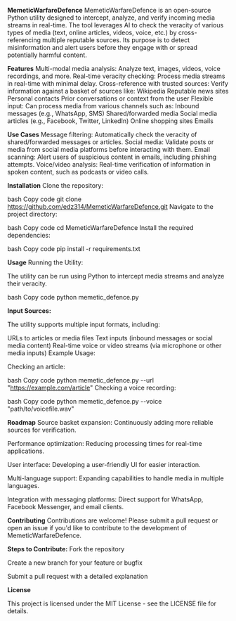 **MemeticWarfareDefence**
MemeticWarfareDefence is an open-source Python utility designed to intercept, analyze, and verify incoming media streams in real-time. The tool leverages AI to check the veracity of various types of media (text, online articles, videos, voice, etc.) by cross-referencing multiple reputable sources. Its purpose is to detect misinformation and alert users before they engage with or spread potentially harmful content.

**Features**
Multi-modal media analysis: Analyze text, images, videos, voice recordings, and more.
Real-time veracity checking: Process media streams in real-time with minimal delay.
Cross-reference with trusted sources: Verify information against a basket of sources like:
Wikipedia
Reputable news sites
Personal contacts
Prior conversations or context from the user
Flexible input: Can process media from various channels such as:
Inbound messages (e.g., WhatsApp, SMS)
Shared/forwarded media
Social media articles (e.g., Facebook, Twitter, LinkedIn)
Online shopping sites
Emails


**Use Cases**
Message filtering: Automatically check the veracity of shared/forwarded messages or articles.
Social media: Validate posts or media from social media platforms before interacting with them.
Email scanning: Alert users of suspicious content in emails, including phishing attempts.
Voice/video analysis: Real-time verification of information in spoken content, such as podcasts or video calls.


**Installation**
Clone the repository:

bash
Copy code
git clone https://github.com/edz314/MemeticWarfareDefence.git
Navigate to the project directory:

bash
Copy code
cd MemeticWarfareDefence
Install the required dependencies:

bash
Copy code
pip install -r requirements.txt


**Usage**
Running the Utility:

The utility can be run using Python to intercept media streams and analyze their veracity.

bash
Copy code
python memetic_defence.py


**Input Sources:**

The utility supports multiple input formats, including:

URLs to articles or media files
Text inputs (inbound messages or social media content)
Real-time voice or video streams (via microphone or other media inputs)
Example Usage:

Checking an article:

bash
Copy code
python memetic_defence.py --url "https://example.com/article"
Checking a voice recording:

bash
Copy code
python memetic_defence.py --voice "path/to/voicefile.wav"


**Roadmap**
Source basket expansion: Continuously adding more reliable sources for verification.

Performance optimization: Reducing processing times for real-time applications.

User interface: Developing a user-friendly UI for easier interaction.

Multi-language support: Expanding capabilities to handle media in multiple languages.

Integration with messaging platforms: Direct support for WhatsApp, Facebook Messenger, and email clients.


**Contributing**
Contributions are welcome! Please submit a pull request or open an issue if you'd like to contribute to the development of MemeticWarfareDefence.

**Steps to Contribute:**
Fork the repository

Create a new branch for your feature or bugfix

Submit a pull request with a detailed explanation

**License**

This project is licensed under the MIT License - see the LICENSE file for details.
